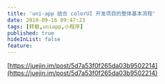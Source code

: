 ```yaml
---
title: 'uni-app 结合 colorUI 开发项目的整体基本流程'
date: 2019-09-16 09:47:23
tags: [转载,uniapp,小程序]
published: true
hideInList: false
feature: 
---
```

[https://juejin.im/post/5d7a53f0f265da03b9502214](https://juejin.im/post/5d7a53f0f265da03b9502214)